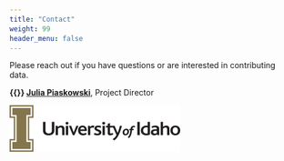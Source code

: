 ```yaml
---
title: "Contact"
weight: 99
header_menu: false
---
```


Please reach out if you have questions or are interested in contributing data. 

**{{<icon class="fa fa-paper-plane">}}&nbsp;[Julia Piaskowski](mailto:jpiaskowski@uidaho.edu)**, Project Director 

![UI Logo](images/UI_Main_horizontal_pms_871_200px.png)

